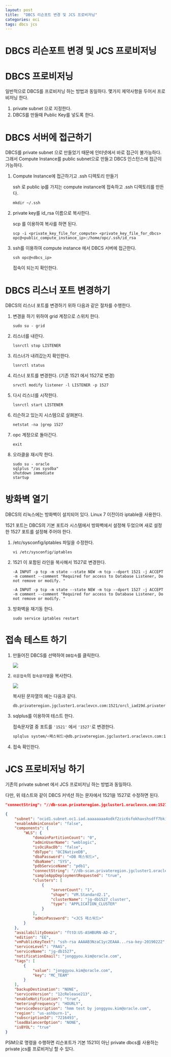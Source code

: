 ```yaml
---
layout: post
title:  "DBCS 리슨포트 변경 및 JCS 프로비저닝"
categories: oci
tags: dbcs jcs
---
```

# DBCS 리슨포트 변경 및 JCS 프로비저닝

# DBCS 프로비저닝

일반적으로 DBCS를 프로비저닝 하는 방법과 동일하다.
몇가지 제약사항을 두어서 프로비저닝 한다.

1. private subnet 으로 지정한다.
2. DBCS를 만들때 Public Key를 넣도록 한다.


# DBCS 서버에 접근하기

DBCS를 private subnet 으로 만들었기 때문에 인터넷에서 바로 접근이 불가능하다. 그래서 Compute Instance를 public subnet으로 만들고 DBCS 인스턴스에 접근이 가능하다.

1. Compute Instance에 접근하기고 .ssh 디렉토리 만들기

    ssh 로 public ip를 가지는 compute instance에 접속하고 .ssh 디렉토리를 만든다.
    ~~~
    mkdir ~/.ssh
    ~~~

1. private key를 id_rsa 이름으로 복사한다.
    
    scp 를 이용하여 복사를 하면 된다.
    ~~~
    scp -i <private_key_file_for_compute> <private_key_file_for_dbcs> opc@<public_compute_instance_ip>:/home/opc/.ssh/id_rsa
    ~~~

1. ssh를 이용하여 compute instance 에서 DBCS 서버에 접근한다.
    
    ~~~
    ssh opc@<dbcs_ip>
    ~~~
    접속이 되는지 확인한다.

# DBCS 리스너 포트 변경하기 

DBCS의 리스너 포트를 변경하기 위하 다음과 같은 절차를 수행한다.
1. 변경을 하기 위하여 grid 계정으로 스위치 한다.
    
    ~~~
    sudo su - grid
    ~~~
   
1. 리스너를 내란다.

    ~~~
    lsnrctl stop LISTENER
    ~~~
    
1. 리스너가 내려갔는지 확인한다.

    ~~~
    lsnrctl status
    ~~~

1. 리스너 포트를 변경한다. (기존 1521 에서 1527로 변경)

    ~~~
    srvctl modify listener -l LISTENER -p 1527
    ~~~

1. 다시 리스너를 시작한다.

    ~~~
    lsnrctl start LISTENER
    ~~~

1. 리슨하고 있는지 시스템으로 살펴본다.

    ~~~
    netstat -na |grep 1527
    ~~~

1. opc 계정으로 돌아간다.

    ~~~
    exit
    ~~~

1. 오라클을 재시작 한다.

    ~~~
    sudo su - oracle
    sqlplus "/as sysdba"
    shutdown immediate
    startup
    ~~~

    
# 방화벽 열기

DBCS의 리눅스에는 방화벽이 설치되어 있다. Linux 7 이전이라 iptable을 사용한다.

1521 포트는 DBCS의 기본 포트라 시스템에서 방화벽에서 설정해 두었으며 새로 설정한 1527 포트를 설정해 주어야 한다.

1. /etc/sysconfig/iptables 파일을 수정한다.
    
    ~~~
    vi /etc/sysconfig/iptables
    ~~~

2. 1521 이 포함된 라인을 복사해서 1527로 변경한다.

    ~~~
    -A INPUT -p tcp -m state --state NEW -m tcp --dport 1521 -j ACCEPT -m comment --comment "Required for access to Database Listener, Do not remove or modify. "

    -A INPUT -p tcp -m state --state NEW -m tcp --dport 1527 -j ACCEPT -m comment --comment "Required for access to Database Listener, Do not remove or modify. "
    ~~~

3. 방화벽을 재기동 한다.

    ~~~
    sudo service iptables restart
    ~~~


# 접속 테스트 하기

1. 만들어진 DBCS를 선택하여 `DB접속`를 클릭한다.
    
    ![](https://raw.githubusercontent.com/jonggyoukim/oci/master/images/dbcs1.png)

1. `쉬운접속`의 `접속문자열`을 복사한다.

    ![](https://raw.githubusercontent.com/jonggyoukim/oci/master/images/dbcs2.png)

    복사된 문자열의 예는 다음과 같다.
    ~~~
    db.privateregion.jgcluster1.oraclevcn.com:1521/orcl_iad19d.privateregion.jgcluster1.oraclevcn.com
    ~~~

1. sqlplus를 이용하여 테스트 한다.

    접속문자열 중 포트를 `'1521'` 에서 `'1527'`로 변경한다.
    
    ~~~sh
    splqlus system/<패스워드>@db.privateregion.jgcluster1.oraclevcn.com:1527/orcl_iad19d.privateregion.jgcluster1.oraclevcn.com
    ~~~

1. 접속 확인한다.

# JCS 프로비저닝 하기

기존의 private subnet 에서 JCS 프로비저닝 하는 방법과 동일하다.

다만, 위 테스트와 같이 DBCS 커넥션 하는 문자에서 1521을 1527로 수정하면 된다.

~~~json
"connectString": "//db-scan.privateregion.jgcluster1.oraclevcn.com:1527/pdb1.privateregion.jgcluster1.oraclevcn.com",
~~~

~~~json
{
    "subnet": "ocid1.subnet.oc1.iad.aaaaaaaa4odkf2zic6sfokhaxshsdff7bkiaxcmbgrru6b72yzi5zpqfhedq",
    "enableAdminConsole": "false",
    "components": {
        "WLS": {
            "domainPartitionCount": "0",
            "adminUserName": "weblogic",
            "isOciRacDb": "false",
            "dbType": "OCINativeDB",
            "dbaPassword": "<DB 패스워드>",
            "dbaName": "SYS",
            "pdbServiceName": "pdb1",
            "connectString": "//db-scan.privateregion.jgcluster1.oraclevcn.com:1527/pdb1.privateregion.jgcluster1.oraclevcn.com",
            "sampleAppDeploymentRequested": "true",
            "clusters": [
                {
                    "serverCount": "1",
                    "shape": "VM.Standard2.1",
                    "clusterName": "jg-db1527_cluster",
                    "type": "APPLICATION_CLUSTER"
                }
            ],
            "adminPassword": "<JCS 패스워드>"
        }
    },
    "availabilityDomain": "fttO:US-ASHBURN-AD-2",
    "edition": "EE",
    "vmPublicKeyText": "ssh-rsa AAAAB3NzaC1yc2EAAA...rsa-key-20190222",
    "serviceLevel": "PAAS",
    "serviceName": "jg-db1527",
    "notificationEmail": "jonggyou.kim@oracle.com",
    "tags": [
        {
            "value": "jonggyou.kim@oracle.com",
            "key": "MC_TEAM"
        }
    ],
    "backupDestination": "NONE",
    "serviceVersion": "12cRelease213",
    "enableNotification": "true",
    "meteringFrequency": "HOURLY",
    "serviceDescription": "hmm test by jonggyou.kim@oracle.com",
    "region": "us-ashburn-1",
    "subscriptionId": "7216493",
    "loadBalancerOption": "NONE",
    "isBYOL": "true"
}
~~~

PSM으로 명령을 수행하면 리슨포트가 기본 1521이 아닌 private dbcs를 사용하는 private jcs를 프로비저닝 할 수 있다.
